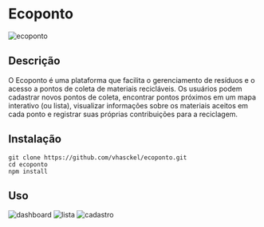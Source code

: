 # Ecoponto
![ecoponto](https://github.com/vhasckel/ecoponto/assets/85519759/58d65b7b-8044-4842-9307-6fa480e203b5)

## Descrição

O Ecoponto é uma plataforma que facilita o gerenciamento de resíduos e o acesso a pontos de coleta de materiais recicláveis. Os usuários podem cadastrar novos pontos de coleta, encontrar pontos próximos em um mapa interativo (ou lista), visualizar informações sobre os materiais aceitos em cada ponto e registrar suas próprias contribuições para a reciclagem.

## Instalação

```
git clone https://github.com/vhasckel/ecoponto.git
cd ecoponto
npm install
```

## Uso
![dashboard](https://github.com/vhasckel/ecoponto/assets/85519759/dda016d4-d4fc-4b66-976a-871bb1336016)
![lista](https://github.com/vhasckel/ecoponto/assets/85519759/b8292e82-507b-461a-8199-dd593216a149)
![cadastro](https://github.com/vhasckel/ecoponto/assets/85519759/67de6425-12cb-4943-a0de-ae4c6a576b3a)
